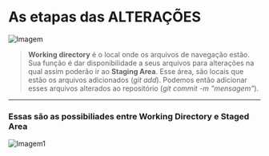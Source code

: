 # As etapas das ALTERAÇÕES

![Imagem](https://d2v0x26thbzlwf.cloudfront.net/prod/190/img/rId5vy54ke00.5h3.png)

> **Working directory** é o local onde os arquivos de navegação estão. Sua função é dar disponibilidade a seus arquivos para alterações na qual assim poderão ir ao **Staging Area**. Esse área, são locais que estão os arquivos adicionados (*git add*). Podemos então adicionar esses arquivos alterados ao repositório (*git commit -m "mensagem"*).

--- 

### Essas são as possibiliades entre Working Directory e Staged Area
![Imagem1](https://d2v0x26thbzlwf.cloudfront.net/prod/190/img/rId6n7ia1810.jh7.png)









<!--stackedit_data:
eyJoaXN0b3J5IjpbMTM2MjIxMjg4MSwtNzYwMDk1MDg2LDQ2OT
k5NTAxOCwtNjEzMTI3Mzg2LDExODM3MzQxMjJdfQ==
-->